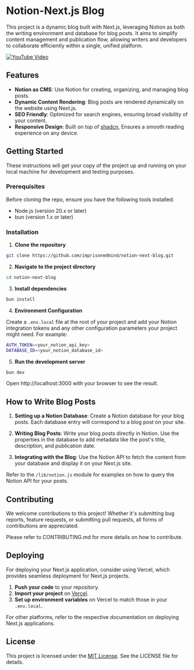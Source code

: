 # Notion-Next.js Blog

This project is a dynamic blog built with Next.js, leveraging Notion as both the writing environment and database for blog posts. It aims to simplify content management and publication flow, allowing writers and developers to collaborate efficiently within a single, unified platform.

[![YouTube Video](https://img.youtube.com/vi/fFp-jGz9PYw/0.jpg)](https://www.youtube.com/watch?v=fFp-jGz9PYw)

## Features

- **Notion as CMS**: Use Notion for creating, organizing, and managing blog posts.
- **Dynamic Content Rendering**: Blog posts are rendered dynamically on the website using Next.js.
- **SEO Friendly**: Optimized for search engines, ensuring broad visibility of your content.
- **Responsive Design**: Built on top of [shadcn](https://github.com/shadcn-ui/ui), 
  Ensures a smooth reading experience on 
  any 
  device.



## Getting Started

These instructions will get your copy of the project up and running on your local machine for development and testing purposes.

### Prerequisites

Before cloning the repo, ensure you have the following tools installed:

- Node.js (version 20.x or later)
- bun (version 1.x or later)

### Installation

1. **Clone the repository**

```sh
git clone https://github.com/imprisonedmind/notion-next-blog.git
```

2. **Navigate to the project directory**

```sh
cd notion-next-blog
```

3. **Install dependencies**

```sh
bun install
```

4. **Environment Configuration**

Create a `.env.local` file at the root of your project and add your Notion integration tokens and any other configuration parameters your project might need. For example:

```sh
AUTH_TOKEN=<your_notion_api_key>
DATABASE_ID=<your_notion_database_id>
```

5. **Run the development server**

```sh
bun dev
```

Open http://localhost:3000 with your browser to see the result.

## How to Write Blog Posts

1. **Setting up a Notion Database**: Create a Notion database for your blog posts. Each database entry will correspond to a blog post on your site.
   
2. **Writing Blog Posts**: Write your blog posts directly in Notion. Use the properties in the database to add metadata like the post's title, description, and publication date.

3. **Integrating with the Blog**: Use the Notion API to fetch the content from your database and display it on your Next.js site.

Refer to the `/lib/notion.js` module for examples on how to query the Notion API for your posts.

## Contributing

We welcome contributions to this project! Whether it's submitting bug reports, feature requests, or submitting pull requests, all forms of contributions are appreciated.

Please refer to CONTRIBUTING.md for more details on how to contribute.

## Deploying

For deploying your Next.js application, consider using Vercel, which provides seamless deployment for Next.js projects.

1. **Push your code** to your repository.
2. **Import your project** on [Vercel](https://vercel.com).
3. **Set up environment variables** on Vercel to match those in your `.env.local`.

For other platforms, refer to the respective documentation on deploying Next.js applications.

## License

This project is licensed under the [MIT License](LICENSE). See the LICENSE file for details.
